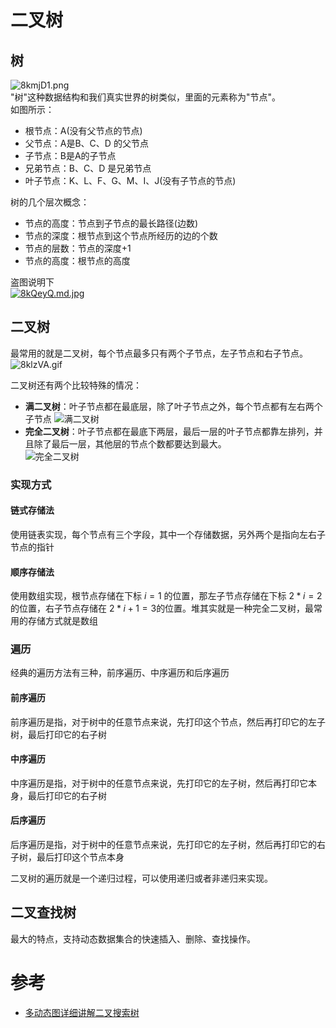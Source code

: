 # 二叉树
## 树
![8kmjD1.png](https://s2.ax1x.com/2020/03/11/8kmjD1.png)  
"树"这种数据结构和我们真实世界的树类似，里面的元素称为"节点"。   
如图所示：   
* 根节点：A(没有父节点的节点)
* 父节点：A是B、C、D 的父节点
* 子节点：B是A的子节点
* 兄弟节点：B、C、D 是兄弟节点
* 叶子节点：K、L、F、G、M、I、J(没有子节点的节点)

树的几个层次概念：  
* 节点的高度：节点到子节点的最长路径(边数)
* 节点的深度：根节点到这个节点所经历的边的个数
* 节点的层数：节点的深度+1
* 节点的高度：根节点的高度

盗图说明下   
[![8kQeyQ.md.jpg](https://s2.ax1x.com/2020/03/11/8kQeyQ.md.jpg)](https://imgchr.com/i/8kQeyQ)    

## 二叉树
最常用的就是二叉树，每个节点最多只有两个子节点，左子节点和右子节点。  
![8klzVA.gif](https://s2.ax1x.com/2020/03/11/8klzVA.gif)   

二叉树还有两个比较特殊的情况：
* **满二叉树**：叶子节点都在最底层，除了叶子节点之外，每个节点都有左右两个子节点
![满二叉树](https://s2.ax1x.com/2020/03/11/8k33fP.gif)
* **完全二叉树**：叶子节点都在最底下两层，最后一层的叶子节点都靠左排列，并且除了最后一层，其他层的节点个数都要达到最大。      
![完全二叉树](https://s2.ax1x.com/2020/03/11/8k3BYq.gif)

### 实现方式
#### 链式存储法
使用链表实现，每个节点有三个字段，其中一个存储数据，另外两个是指向左右子节点的指针
#### 顺序存储法
使用数组实现，根节点存储在下标 $i=1$ 的位置，那左子节点存储在下标 $2*i=2$ 的位置，右子节点存储在 $2*i+1=3$的位置。堆其实就是一种完全二叉树，最常用的存储方式就是数组
### 遍历
经典的遍历方法有三种，前序遍历、中序遍历和后序遍历
#### 前序遍历
前序遍历是指，对于树中的任意节点来说，先打印这个节点，然后再打印它的左子树，最后打印它的右子树
#### 中序遍历
中序遍历是指，对于树中的任意节点来说，先打印它的左子树，然后再打印它本身，最后打印它的右子树
#### 后序遍历
后序遍历是指，对于树中的任意节点来说，先打印它的左子树，然后再打印它的右子树，最后打印这个节点本身

二叉树的遍历就是一个递归过程，可以使用递归或者非递归来实现。

## 二叉查找树
最大的特点，支持动态数据集合的快速插入、删除、查找操作。  


# 参考
* [多动态图详细讲解二叉搜索树](https://lufficc.com/blog/binary-search-tree)